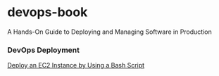 # devops-book
A Hands-On Guide to Deploying and Managing Software in Production 

### DevOps Deployment
[Deploy an EC2 Instance by Using a
Bash Script](https://github.com/aungkohtat/devops-book/blob/main/ch2/README.md)

